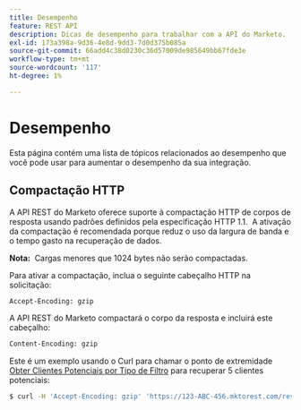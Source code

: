 ```yaml
---
title: Desempenho
feature: REST API
description: Dicas de desempenho para trabalhar com a API do Marketo.
exl-id: 173a398a-9d36-4e8d-9dd3-7d0d375b085a
source-git-commit: 66add4c38d0230c36d57009de985649bb67fde3e
workflow-type: tm+mt
source-wordcount: '117'
ht-degree: 1%

---
```


# Desempenho

Esta página contém uma lista de tópicos relacionados ao desempenho que você pode usar para aumentar o desempenho da sua integração.

## Compactação HTTP

A API REST do Marketo oferece suporte à compactação HTTP de corpos de resposta usando padrões definidos pela especificação HTTP 1.1.  A ativação da compactação é recomendada porque reduz o uso da largura de banda e o tempo gasto na recuperação de dados.

**Nota:**  Cargas menores que 1024 bytes não serão compactadas.

Para ativar a compactação, inclua o seguinte cabeçalho HTTP na solicitação:

```html
Accept-Encoding: gzip
```

A API REST do Marketo compactará o corpo da resposta e incluirá este cabeçalho:

```html
Content-Encoding: gzip
```

Este é um exemplo usando o Curl para chamar o ponto de extremidade [Obter Clientes Potenciais por Tipo de Filtro](https://developer.adobe.com/marketo-apis/api/mapi/#tag/Leads/operation/getLeadsByFilterUsingGET) para recuperar 5 clientes potenciais:

```bash
$ curl -H 'Accept-Encoding: gzip' 'https://123-ABC-456.mktorest.com/rest/v1/leads.json?filterType=id&filterValues=4,5,7,12,13'
```
